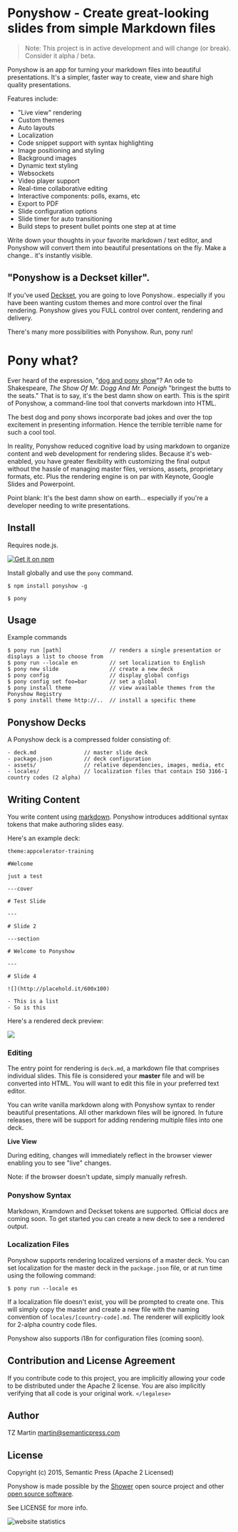 # Ponyshow - Create great-looking slides from simple Markdown files

> Note: This project is in active development and will change (or break). Consider it alpha / beta.

Ponyshow is an app for turning your markdown files into beautiful presentations.  It's a simpler, faster way to create, view and share high quality presentations.

Features include: 

- "Live view" rendering
- Custom themes
- Auto layouts
- Localization
- Code snippet support with syntax highlighting
- Image positioning and styling
- Background images
- Dynamic text styling
- Websockets
- Video player support
- Real-time collaborative editing
- Interactive components: polls, exams, etc
- Export to PDF
- Slide configuration options
- Slide timer for auto transitioning
- Build steps to present bullet points one step at at time

Write down your thoughts in your favorite markdown / text editor, and Ponyshow will convert them into beautiful presentations on the fly.  Make a change.. it's instantly visible.

## "Ponyshow is a Deckset killer".

If you've used [Deckset](http://www.decksetapp.com/), you are going to love Ponyshow.. especially if you have been wanting custom themes and more control over the final rendering.  Ponyshow gives you FULL control over content, rendering and delivery.

There's many more possibilities with Ponyshow.  Run, pony run!

# Pony what?

Ever heard of the expression, "[dog and pony show](https://en.wikipedia.org/wiki/Dog_and_pony_show)"?  An ode to Shakespeare, *The Show Of Mr. Dogg And Mr. Poneigh* "bringest the butts to the seats."  That is to say, it's the best damn show on earth.  This is the spirit of Ponyshow, a command-line tool that converts markdown into HTML.

The best dog and pony shows incorporate bad jokes and over the top excitement in presenting information.  Hence the terrible terrible name for such a cool tool.

In reality, Ponyshow reduced cognitive load by using markdown to organize content and web development for rendering slides.  Because it's web-enabled, you have greater flexibility with customizing the final output without the hassle of managing master files, versions, assets, proprietary formats, etc.  Plus the rendering engine is on par with Keynote, Google Slides and Powerpoint.

Point blank: It's the best damn show on earth... especially if you're a developer needing to write presentations.

## Install

Requires node.js.

[![Get it on npm](https://nodei.co/npm/ponyshow.png)](https://nodei.co/npm/ponyshow/)

Install globally and use the ```pony``` command.

```
$ npm install ponyshow -g

$ pony
```

## Usage

Example commands

```
$ pony run [path]               // renders a single presentation or displays a list to choose from
$ pony run --locale en          // set localization to English
$ pony new slide                // create a new deck
$ pony config                   // display global configs
$ pony config set foo=bar       // set a global
$ pony install theme            // view available themes from the Ponyshow Registry
$ pony install theme http://..  // install a specific theme
```

## Ponyshow Decks

A Ponyshow deck is a compressed folder consisting of:
 
```
- deck.md               // master slide deck
- package.json          // deck configuration
- assets/               // relative dependencies, images, media, etc
- locales/              // localization files that contain ISO 3166-1 country codes (2 alpha)
```

## Writing Content

You write content using [markdown](http://daringfireball.net/projects/markdown/syntax).  Ponyshow introduces additional syntax tokens that make authoring slides easy.

Here's an example deck:

```
theme:appcelerator-training

#Welcome

just a test

---cover

# Test Slide

---

# Slide 2

---section

# Welcome to Ponyshow

---

# Slide 4

![](http://placehold.it/600x100)

- This is a list
- So is this
```

Here's a rendered deck preview:

![](https://monosnap.com/file/FwGI97CZIR8TCPThKqHpstsxpSQxEQ.png)

### Editing

The entry point for rendering is ```deck.md```, a markdown file that comprises individual slides.  This file is considered your **master** file and will be converted into HTML.  You will want to edit this file in your preferred text editor.

You can write vanilla markdown along with Ponyshow syntax to render beautiful presentations.  All other markdown files will be ignored.  In future releases, there will be support for adding rendering multiple files into one deck.

**Live View**

During editing, changes will immediately reflect in the browser viewer enabling you to see "live" changes.  

Note: if the browser doesn't update, simply manually refresh.

### Ponyshow Syntax

Markdown, Kramdown and Deckset tokens are supported.  Official docs are coming soon.  To get started you can create a new deck to see a rendered output.

### Localization Files

Ponyshow supports rendering localized versions of a master deck. You can set localization for the master deck in the ```package.json``` file, or at run time using the following command:

```
$ pony run --locale es
```

If a localization file doesn't exist, you will be prompted to create one.  This will simply copy the master and create a new file with the naming convention of ```locales/[country-code].md```.  The renderer will explicitly look for 2-alpha country code files.

Ponyshow also supports i18n for configuration files (coming soon).


## Contribution and License Agreement

If you contribute code to this project, you are implicitly allowing your code
to be distributed under the Apache 2 license. You are also implicitly verifying that
all code is your original work. `</legalese>`

## Author

TZ Martin <martin@semanticpress.com>

## License

Copyright (c) 2015, Semantic Press (Apache 2 Licensed)

Ponyshow is made possible by the [Shower](https://github.com/shower/shower) open source project and other [open source software](https://github.com/Ponyshow/ponyshow/wiki/Credits).

See LICENSE for more info.

<img
src="http://c.statcounter.com/10534093/0/9ad73f33/1/"
alt="website statistics" style="border:none;">